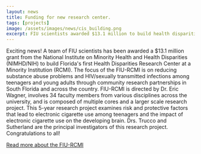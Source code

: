 ```yaml
---
layout: news
title: Funding for new research center.
tags: [projects]
image: /assets/images/news/cis_building.png
excerpt: FIU scientists awarded $13.1 million to build health disparities research center.
---
```

Exciting news! A team of FIU scientists has been awarded a $13.1 million grant from the National Institute on Minority Health and Health Disparities (NIMHD/NIH) to build Florida's first Health Disparities Research Center at a Minority Institution (RCMI). The focus of the FIU-RCMI is on reducing substance abuse problems and HIV/sexually transmitted infections among teenagers and young adults through community research partnerships in South Florida and across the country. FIU-RCMI is directed by Dr. Eric Wagner, involves 34 faculty members from various disciplines across the university, and is composed of multiple cores and a larger scale research project. This 5-year research project examines risk and protective factors that lead to electronic cigarette use among teenagers and the impact of electronic cigarette use on the developing brain. Drs. Trucco and Sutherland are the principal investigators of this research project. Congratulations to all!


[Read more about the FIU-RCMI](https://news.fiu.edu/2017/10/fius-stempel-college-to-build-health-disparities-research-center-with-13-1-million-grant/116111)
